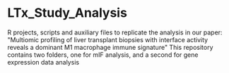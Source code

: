 # LTx_Study_Analysis
R projects, scripts and auxiliary files to replicate the analysis in our paper: "Multiomic profiling of liver transplant biopsies with interface activity reveals a dominant M1 macrophage immune signature"
This repository contains two folders, one for mIF analysis, and a second for gene expression data analysis
